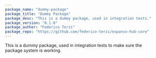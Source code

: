 ```yaml
---
package_name: "dummy-package"
package_title: "Dummy Package"
package_desc: "This is a dummy package, used in integration tests."
package_version: "0.1.0"
package_author: "Federico Terzi"
package_repo: "https://github.com/federico-terzi/espanso-hub-core"
---
```

This is a dummy package, used in integration tests to make sure the package system is working.